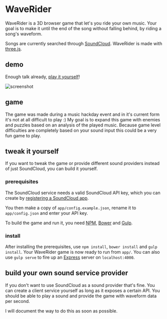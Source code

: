# WaveRider

WaveRider is a 3D browser game that let's you ride your own music. 
Your goal is to make it until the end of the song without falling behind, by riding a song's waveform.

Songs are currently searched through [SoundCloud](https://soundcloud.com). WaveRider is made with 
[three.js](http://threejs.org).

## demo

Enough talk already, [play it yourself](http://frenkie.github.io/waverider/)!

![screenshot](http://frenkie.github.io/waverider/waverider-thumb.jpg)


## game
The game was made during a music hackday event and in it's current form it's not at all difficult to play :)
My goal is to expand this game with enemies and puzzles based on an analysis of the played music.
Because game level difficulties are completely based on your sound input this could be a very fun game to play.


## tweak it yourself

If you want to tweak the game or provide different sound providers instead of just SoundCloud, you can build it yourself.

### prerequisites

The SoundCloud service needs a valid SoundCloud API key, which you can create by 
[registering a SoundCloud app](http://soundcloud.com/you/apps).

You then make a copy of `app/config.example.json`, rename it to `app/config.json` and enter your API key.

To build the game and run it, you need [NPM](https://www.npmjs.org), [Bower](http://www.bower.io) and 
[Gulp](http://gulpjs.com).

### install
After installing the prerequisites, use `npm install`, `bower install` and `gulp install`.
Your WaveRider game is now ready to run from `app/`. You can also use `gulp serve` to fire up
an [Express](http://expressjs.com/) server on `localhost:4000`.



## build your own sound service provider
If you don't want to use SoundCloud as a sound provider that's fine. You can create a client service yourself
as long as it exposes a certain API. You should be able to play a sound and provide the game with
waveform data per second.

I will document the way to do this as soon as possible. 